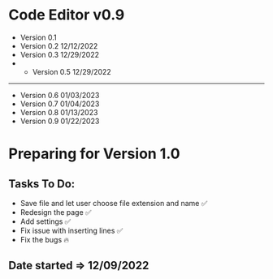 # Code Editor v0.9

* Version 0.1
* Version 0.2 12/12/2022
* Version 0.3 12/29/2022
* * Version 0.5 12/29/2022
----
* Version 0.6 01/03/2023
* Version 0.7 01/04/2023
* Version 0.8 01/13/2023
* Version 0.9 01/22/2023

# Preparing for Version 1.0
## Tasks To Do:

* Save file and let user choose file extension and name ✅
* Redesign the page ✅
* Add settings ✅
* Fix issue with inserting lines ✅
* Fix the bugs 🔥

## Date started => 12/09/2022
